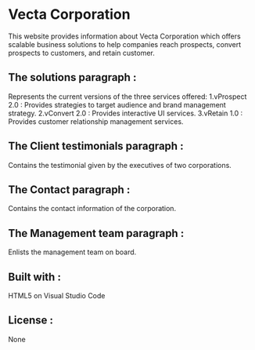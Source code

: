 # Vecta Corporation

This website provides information about Vecta Corporation which offers scalable business solutions to help companies reach prospects, convert prospects to customers, and retain customer.

## The solutions paragraph  :
Represents the current versions of the three services offered:
1.vProspect 2.0 : Provides strategies to target audience and brand management strategy.
2.vConvert 2.0 : Provides interactive UI services.
3.vRetain 1.0 : Provides customer relationship management services.

## The Client testimonials paragraph :
Contains the testimonial given by the executives of two corporations.

## The Contact paragraph : 
Contains the contact information of the corporation.

## The Management team paragraph :
Enlists the management team on board.

## Built with :
HTML5 on Visual Studio Code 

## License :
None
 


